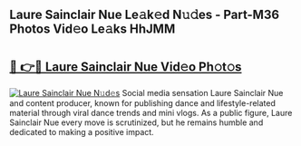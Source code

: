 ## Laure Sainclair Nue Le𝚊k𝚎d N𝚞𝚍es - Part-M36 Photos Vid𝚎o Le𝚊ks HhJMM

# <h2><a href="http://fb4xdce.evod.top/?m=Laure+Sainclair+Nue">🔗 👉🔴 Laure Sainclair Nue Vid𝚎o Ph𝚘t𝚘s</a></h2>

[![Laure Sainclair Nue N𝚞d𝚎s](https://i.imgur.com/8V9OHl7.gif)](http://fb4xdce.evod.top/?m=Laure+Sainclair+Nue)
Social media sensation Laure Sainclair Nue and content producer, known for publishing dance and lifestyle-related material through viral dance trends and mini vlogs. As a public figure, Laure Sainclair Nue every move is scrutinized, but he remains humble and dedicated to making a positive impact. 
